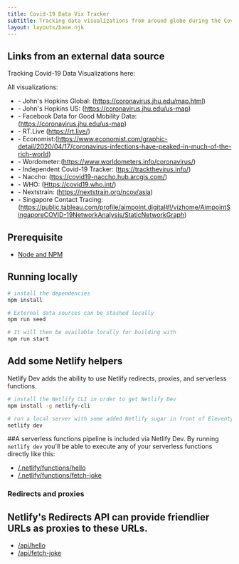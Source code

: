 ```yaml
---
title: Covid-19 Data Vix Tracker
subtitle: Tracking data visualizations from around globe during the Covid-19 pandemic
layout: layouts/base.njk
---
```




## Links from an external data source

Tracking Covid-19 Data Visualizations here:

<p>
All visualizations:
<ul>
<li>- John's Hopkins Global: (<a href="https://coronavirus.jhu.edu/map.html">https://coronavirus.jhu.edu/map.html</a>)
<li>- John's Hopkins US: (<a href="https://coronavirus.jhu.edu/us-map">https://coronavirus.jhu.edu/us-map</a>)
<li>- Facebook Data for Good Mobility Data: (<a href="https://coronavirus.jhu.edu/us-map">https://coronavirus.jhu.edu/us-map</a>)
<li>- RT.Live (<a href="https://rt.live/">https://rt.live/</a>)
<li>- Economist:(<a href="https://www.economist.com/graphic-detail/2020/04/17/coronavirus-infections-have-peaked-in-much-of-the-rich-world">https://www.economist.com/graphic-detail/2020/04/17/coronavirus-infections-have-peaked-in-much-of-the-rich-world</a>)
<li>- Wordometer:(<a href="https://www.worldometers.info/coronavirus/">https://www.worldometers.info/coronavirus/</a>)
<li>- Independent Covid-19 Tracker: (<a href="https://trackthevirus.info/">ttps://trackthevirus.info/</a>)
<li>- Naccho: (<a href="https://covid19-naccho.hub.arcgis.com/">ttps://covid19-naccho.hub.arcgis.com/</a>)
<li>- WHO: (<a href="https://covid19.who.int/">Https://covid19.who.int/</a>)
<li>- Nextstrain: (<a href="https://nextstrain.org/ncov/asia">https://nextstrain.org/ncov/asia</a>)
<li>- Singapore Contact Tracing: (<a href="https://public.tableau.com/profile/aimpoint.digital#!/vizhome/AimpointSingaporeCOVID-19NetworkAnalysis/StaticNetworkGraph">https://public.tableau.com/profile/aimpoint.digital#!/vizhome/AimpointSingaporeCOVID-19NetworkAnalysis/StaticNetworkGraph</a>)
</ul>
</p>


## Prerequisite

- [Node and NPM](https://nodejs.org/)

## Running locally

```bash
# install the dependencies
npm install

# External data sources can be stashed locally
npm run seed

# It will then be available locally for building with
npm run start
```

## Add some Netlify helpers
Netlify Dev adds the ability to use Netlify redirects, proxies, and serverless functions.

```bash
# install the Netlify CLI in order to get Netlify Dev
npm install -g netlify-cli

# run a local server with some added Netlify sugar in front of Eleventy
netlify dev
```

##A serverless functions pipeline is included via Netlify Dev. By running `netlify dev` you'll be able to execute any of your serverless functions directly like this:

- [/.netlify/functions/hello](/.netlify/functions/hello)
- [/.netlify/functions/fetch-joke](/.netlify/functions/fetch-joke)

### Redirects and proxies

## Netlify's Redirects API can provide friendlier URLs as proxies to these URLs.

- [/api/hello](/api/hello)
- [/api/fetch-joke](/api/fetch-joke)




